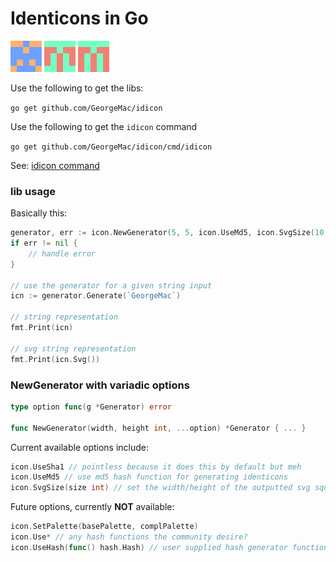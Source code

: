 Identicons in Go
================

![georgemac](https://raw.githubusercontent.com/GeorgeMac/idicon/gh-pages/images/georgemac.png)
![gobug.me](https://raw.githubusercontent.com/GeorgeMac/idicon/gh-pages/images/gobugme.png)
![incisive.ly](https://raw.githubusercontent.com/GeorgeMac/idicon/gh-pages/images/incisively.png)

Use the following to get the libs:

`go get github.com/GeorgeMac/idicon`

Use the following to get the `idicon` command

`go get github.com/GeorgeMac/idicon/cmd/idicon`

See: [idicon command](https://github.com/GeorgeMac/idicon/tree/master/cmd/idicon)

### lib usage

Basically this:
```go
generator, err := icon.NewGenerator(5, 5, icon.UseMd5, icon.SvgSize(10))
if err != nil {
    // handle error
}

// use the generator for a given string input
icn := generator.Generate(`GeorgeMac`)

// string representation
fmt.Print(icn)

// svg string representation
fmt.Print(icn.Svg())
```

### NewGenerator with variadic options

```go
type option func(g *Generator) error

func NewGenerator(width, height int, ...option) *Generator { ... }
```

Current available options include:

```go
icon.UseSha1 // pointless because it does this by default but meh
icon.UseMd5 // use md5 hash function for generating identicons
icon.SvgSize(size int) // set the width/height of the outputted svg squares
```

Future options, currently **NOT** available:
```go
icon.SetPalette(basePalette, complPalette)
icon.Use* // any hash functions the community desire?
icon.UseHash(func() hash.Hash) // user supplied hash generator function
```

